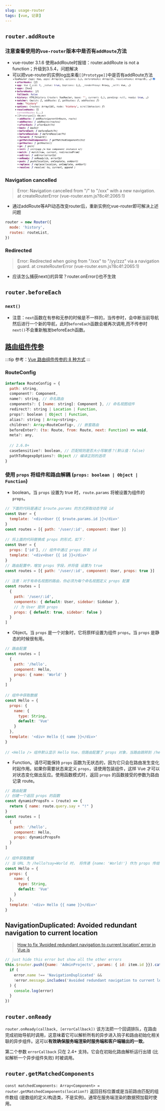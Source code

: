 ```yaml
---
slug: usage-router
tags: [vue, 记录]
---
```


## `router.addRoute`
### 注意查看使用的`vue-router`版本中是否有`addRoute`方法
- vue-router 3.1.6 使用addRoute时报错：router.addRoute is not a function；升级到3.5.4，问题解决
- 可以把vue-router的实例log出来看`[[Prototype]]`中是否有addRoute方法
![vue-router](img/vue_router.jpeg)

### Navigation cancelled
> Error: Navigation cancelled from "/" to "/xxx" with a new navigation.
    at createRouterError (vue-router.esm.js?8c4f:2065:1)

- 通过addRoute等API动态改变router后，重新实例化vue-router即可解决上述问题
```js
router = new Router({
  mode: 'history',
  routes: routeList,
})
```

### Redirected
> Error: Redirected when going from "/xxx" to "/yy/zzz" via a navigation guard.
  at createRouterError (vue-router.esm.js?8c4f:2065:1)

- 应该怎么捕获next()的异常？router.onError()也不生效

## `router.beforeEach`
### `next()`
- 注意：`next`函数在有参和无参的时候是不一样的，当传参时，会中断当前导航然后进行一个新的导航，此时`beforeEach`函数会被再次调用,而不传参时`next()`不会重新触发beforeEach函数。

## [路由组件传参](https://v3.router.vuejs.org/zh/guide/essentials/passing-props.html)
:::tip
参考：[Vue 路由组件传参的 8 种方式](https://segmentfault.com/a/1190000039398462)
:::

### RouteConfig
```js
interface RouteConfig = {
  path: string,
  component?: Component,
  name?: string, // 命名路由
  components?: { [name: string]: Component }, // 命名视图组件
  redirect?: string | Location | Function,
  props?: boolean | Object | Function,
  alias?: string | Array<string>,
  children?: Array<RouteConfig>, // 嵌套路由
  beforeEnter?: (to: Route, from: Route, next: Function) => void,
  meta?: any,

  // 2.6.0+
  caseSensitive?: boolean, // 匹配规则是否大小写敏感？(默认值：false)
  pathToRegexpOptions?: Object // 编译正则的选项
}
```

### 使用 `props` 将组件和路由解耦 (`props: boolean | Object | Function`)
- boolean。当 `props` 设置为 true 时，`route.params` 将被设置为组件的 `props`。
```js
// 下面的代码是通过 $route.params 的方式获取动态字段 id
const User = {
  template: '<div>User {{ $route.params.id }}</div>'
}
const routes = [{ path: '/user/:id', component: User }]

// 将上面的代码替换成 props 的形式，如下：
const User = {
  props: ['id'], // 组件中通过 props 获取 id
  template: '<div>User {{ id }}</div>'
}
// 路由配置中，增加 props 字段，并将值 设置为 true
const routes = [{ path: '/user/:id', component: User, props: true }]

// 注意：对于有命名视图的路由，你必须为每个命名视图定义 props 配置
const routes = [
  {
    path: '/user/:id',
    components: { default: User, sidebar: Sidebar },
    // 为 User 提供 props
    props: { default: true, sidebar: false }
  }
]
```

- Object。当 `props` 是一个对象时，它将原样设置为组件 `props`。当 `props` 是静态的时候很有用。
```js
// 路由配置
const routes = [
  {
    path: '/hello',
    component: Hello,
    props: { name: 'World' }
  }
]

// 组件中获取数据
const Hello = {
  props: {
    name: {
      type: String,
      default: 'Vue'
    }
  },
  template: '<div> Hello {{ name }}</div>'
}

// <Hello /> 组件默认显示 Hello Vue，但路由配置了 props 对象，当路由跳转到 /hello 时，会显示传递过来的 name， 页面会显示为 Hello World。
```

- Function。请尽可能保持 `props` 函数为无状态的，因为它只会在路由发生变化时起作用。如果你需要状态来定义 `props`，请使用包装组件，这样 Vue 才可以对状态变化做出反应。使用函数模式时，返回 `props` 的函数接受的参数为路由记录 route。
```js
// 路由配置
// 创建一个返回 props 的函数
const dynamicPropsFn = (route) => {
  return { name: route.query.say + "!" }
}
const routes = [
  {
    path: '/hello',
    component: Hello,
    props: dynamicPropsFn
  }
]

// 组件获取数据
// 当 URL 为 /hello?say=World 时， 将传递 {name: 'World!'} 作为 props 传给 Hello 组件
const Hello = {
  props: {
    name: {
      type: String,
      default: 'Vue'
    }
  },
  template: '<div> Hello {{ name }}</div>'
}
```

## NavigationDuplicated: Avoided redundant navigation to current location
> [How to fix ‘Avoided redundant navigation to current location’ error in Vue.js](https://renatello.com/vuejs-avoided-redundant-navigation/)

```js
// just hide this error but show all the other errors
this.$router.push({name: 'AdminProjects', params: { id: item.id }}).catch(error => {
  if (
    error.name !== 'NavigationDuplicated' &&
    !error.message.includes('Avoided redundant navigation to current location')
  ) {
    console.log(error)
  }
})
```

## `router.onReady`
`router.onReady(callback, [errorCallback])` 该方法把一个回调排队，在路由完成初始导航时调用，这意味着它可以解析所有的异步进入钩子和路由初始化相关联的异步组件。这可以**有效确保服务端渲染时服务端和客户端输出的一致**。

第二个参数 `errorCallback` 只在 2.4+ 支持。它会在初始化路由解析运行出错 (比如解析一个异步组件失败) 时被调用。

## `router.getMatchedComponents`
`const matchedComponents: Array<Component> = router.getMatchedComponents(location?)` 返回目标位置或是当前路由匹配的组件数组 (是数组的定义/构造类，不是实例)。通常在服务端渲染的数据预加载时使用。
